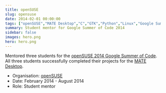 ```yaml
---
title: openSUSE
slug: opensuse
date: 2014-02-01 00:00:00
tags: ["openSUSE","MATE Desktop","C","GTK","Python","Linux","Google Summer of Code","Mentor"]
summary: Student mentor for Google Summer of Code 2014
sidebar: false
images: hero.png
hero: hero.png
---
```


Mentored three students for the [openSUSE 2014 Google Summer of Code](https://www.google-melange.com/gsoc/org2/google/gsoc2014/opensuse).
All three students successfully completed their projects for the
[MATE Desktop](https://mate-desktop.org).

  - Organisation: [openSUSE](http://www.opensuse.org)
  - Date: February 2014 - August 2014
  - Role: Student mentor
